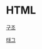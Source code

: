 # HTML

[구조](HTML/%E1%84%80%E1%85%AE%E1%84%8C%E1%85%A9.md)

[태그](HTML/%E1%84%90%E1%85%A2%E1%84%80%E1%85%B3.md)